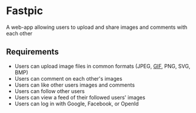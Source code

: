 # Fastpic

A web-app allowing users to upload and share images and comments with each other


## Requirements

- Users can upload image files in common formats (JPEG, [GIF](https://imgur.com/GYK1Sub), PNG, SVG, BMP)
- Users can comment on each other's images
- Users can like other users images and comments
- Users can follow other users
- Users can view a feed of their followed users' images
- Users can log in with Google, Facebook, or OpenId
